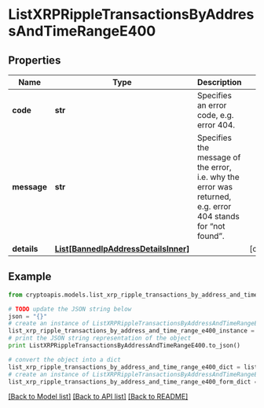 # ListXRPRippleTransactionsByAddressAndTimeRangeE400


## Properties
Name | Type | Description | Notes
------------ | ------------- | ------------- | -------------
**code** | **str** | Specifies an error code, e.g. error 404. | 
**message** | **str** | Specifies the message of the error, i.e. why the error was returned, e.g. error 404 stands for “not found”. | 
**details** | [**List[BannedIpAddressDetailsInner]**](BannedIpAddressDetailsInner.md) |  | [optional] 

## Example

```python
from cryptoapis.models.list_xrp_ripple_transactions_by_address_and_time_range_e400 import ListXRPRippleTransactionsByAddressAndTimeRangeE400

# TODO update the JSON string below
json = "{}"
# create an instance of ListXRPRippleTransactionsByAddressAndTimeRangeE400 from a JSON string
list_xrp_ripple_transactions_by_address_and_time_range_e400_instance = ListXRPRippleTransactionsByAddressAndTimeRangeE400.from_json(json)
# print the JSON string representation of the object
print ListXRPRippleTransactionsByAddressAndTimeRangeE400.to_json()

# convert the object into a dict
list_xrp_ripple_transactions_by_address_and_time_range_e400_dict = list_xrp_ripple_transactions_by_address_and_time_range_e400_instance.to_dict()
# create an instance of ListXRPRippleTransactionsByAddressAndTimeRangeE400 from a dict
list_xrp_ripple_transactions_by_address_and_time_range_e400_form_dict = list_xrp_ripple_transactions_by_address_and_time_range_e400.from_dict(list_xrp_ripple_transactions_by_address_and_time_range_e400_dict)
```
[[Back to Model list]](../README.md#documentation-for-models) [[Back to API list]](../README.md#documentation-for-api-endpoints) [[Back to README]](../README.md)



